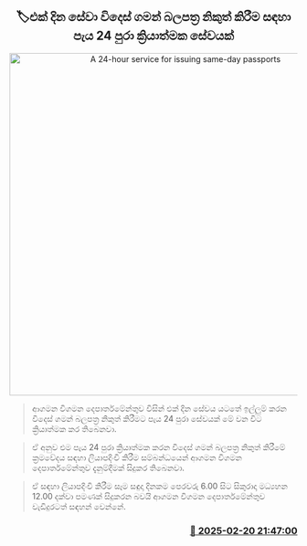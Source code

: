<p align='center'><b><h2 align='center' title='A 24-hour service for issuing same-day passports'>🏷එක් දින සේවා විදෙස් ගමන් බලපත්‍ර නිකුත් කිරීම සඳහා පැය 24 පුරා ක්‍රියාත්මක සේවයක්</h2></b></p>
<p align='center'><img src='https://helakuru.sgp1.cdn.digitaloceanspaces.com/esana/images/lib/immigration-archived.jpg' width='600' alt='A 24-hour service for issuing same-day passports'></p>

> ආගමන විගමන දෙපාර්තමේන්තුව විසින් එක් දින සේවය යටතේ ඉල්ලුම් කරන විදෙස් ගමන් බලපත්‍ර නිකුත් කිරීමට පැය 24 පුරා සේවයක් මේ වන විට ක්‍රියාත්මක කර තිබෙනවා.

> ඒ අනුව එම පැය 24 පුරා ක්‍රියාත්මක කරන විදෙස් ගමන් බලපත්‍ර නිකුත් කිරීමේ ක්‍රමවේදය සඳහා ලියාපදිංචි කිරීම සම්බන්ධයෙන් ආගමන විගමන දෙපාර්තමේන්තුව දැනුම්දීමක් සිදුකර තිබෙනවා.

> ඒ සඳහා ලියාපදිංචි කිරීම සෑම සඳුදා දිනකම පෙරවරු 6.00 සිට සිකුරාදා මධ්‍යහන 12.00 දක්වා පමණක් සිදුකරන බවයි ආගමන විගමන දෙපාර්තමේන්තුව වැඩිදුරටත් සඳහන් වෙන්නේ.



<h3 align='right'><a href='https://www.helakuru.lk/esana/p/107681/'>📅 2025-02-20 21:47:00</a></h3>

